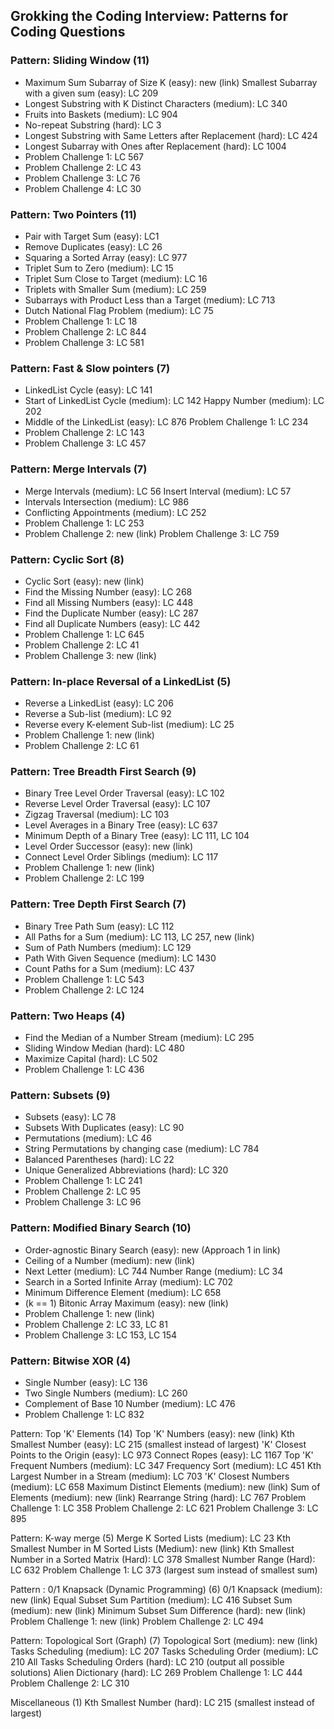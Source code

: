 ## Grokking the Coding Interview: Patterns for Coding Questions
### Pattern: Sliding Window (11)
- Maximum Sum Subarray of Size K (easy): new (link) Smallest Subarray with a given sum (easy): LC 209
- Longest Substring with K Distinct Characters (medium): LC 340 
- Fruits into Baskets (medium): LC 904
- No-repeat Substring (hard): LC 3
- Longest Substring with Same Letters after Replacement (hard): LC 424 
- Longest Subarray with Ones after Replacement (hard): LC 1004 
- Problem Challenge 1: LC 567
- Problem Challenge 2: LC 43
- Problem Challenge 3: LC 76
- Problem Challenge 4: LC 30

### Pattern: Two Pointers (11)
- Pair with Target Sum (easy): LC1 
- Remove Duplicates (easy): LC 26 
- Squaring a Sorted Array (easy): LC 977 
- Triplet Sum to Zero (medium): LC 15 
- Triplet Sum Close to Target (medium): LC 16 
- Triplets with Smaller Sum (medium): LC 259 
- Subarrays with Product Less than a Target (medium): LC 713 
- Dutch National Flag Problem (medium): LC 75 
- Problem Challenge 1: LC 18
- Problem Challenge 2: LC 844
- Problem Challenge 3: LC 581

### Pattern: Fast & Slow pointers (7)
- LinkedList Cycle (easy): LC 141
- Start of LinkedList Cycle (medium): LC 142 Happy Number (medium): LC 202
- Middle of the LinkedList (easy): LC 876 Problem Challenge 1: LC 234
- Problem Challenge 2: LC 143
- Problem Challenge 3: LC 457

### Pattern: Merge Intervals (7)
- Merge Intervals (medium): LC 56 Insert Interval (medium): LC 57
- Intervals Intersection (medium): LC 986 
- Conflicting Appointments (medium): LC 252 
- Problem Challenge 1: LC 253
- Problem Challenge 2: new (link) Problem Challenge 3: LC 759


### Pattern: Cyclic Sort (8)
- Cyclic Sort (easy): new (link)
- Find the Missing Number (easy): LC 268 
- Find all Missing Numbers (easy): LC 448 
- Find the Duplicate Number (easy): LC 287 
- Find all Duplicate Numbers (easy): LC 442 
- Problem Challenge 1: LC 645
- Problem Challenge 2: LC 41 
- Problem Challenge 3: new (link)

### Pattern: In-place Reversal of a LinkedList (5)
- Reverse a LinkedList (easy): LC 206 
- Reverse a Sub-list (medium): LC 92
- Reverse every K-element Sub-list (medium): LC 25 
- Problem Challenge 1: new (link)
- Problem Challenge 2: LC 61

### Pattern: Tree Breadth First Search (9)
- Binary Tree Level Order Traversal (easy): LC 102 
- Reverse Level Order Traversal (easy): LC 107 
- Zigzag Traversal (medium): LC 103
- Level Averages in a Binary Tree (easy): LC 637
- Minimum Depth of a Binary Tree (easy): LC 111, LC 104 
- Level Order Successor (easy): new (link)
- Connect Level Order Siblings (medium): LC 117 
- Problem Challenge 1: new (link)
- Problem Challenge 2: LC 199

### Pattern: Tree Depth First Search (7)
- Binary Tree Path Sum (easy): LC 112
- All Paths for a Sum (medium): LC 113, LC 257, new (link) 
- Sum of Path Numbers (medium): LC 129
- Path With Given Sequence (medium): LC 1430 
- Count Paths for a Sum (medium): LC 437 
- Problem Challenge 1: LC 543
- Problem Challenge 2: LC 124

### Pattern: Two Heaps (4)
- Find the Median of a Number Stream (medium): LC 295 
- Sliding Window Median (hard): LC 480
- Maximize Capital (hard): LC 502 
- Problem Challenge 1: LC 436

### Pattern: Subsets (9)
- Subsets (easy): LC 78
- Subsets With Duplicates (easy): LC 90 
- Permutations (medium): LC 46
- String Permutations by changing case (medium): LC 784 
- Balanced Parentheses (hard): LC 22
- Unique Generalized Abbreviations (hard): LC 320 
- Problem Challenge 1: LC 241
- Problem Challenge 2: LC 95
- Problem Challenge 3: LC 96

### Pattern: Modified Binary Search (10)
- Order-agnostic Binary Search (easy): new (Approach 1 in link) 
- Ceiling of a Number (medium): new (link)
- Next Letter (medium): LC 744 Number Range (medium): LC 34
- Search in a Sorted Infinite Array (medium): LC 702 
- Minimum Difference Element (medium): LC 658 
- (k == 1) Bitonic Array Maximum (easy): new (link)
- Problem Challenge 1: new (link) 
- Problem Challenge 2: LC 33, LC 81
- Problem Challenge 3: LC 153, LC 154

### Pattern: Bitwise XOR (4)
- Single Number (easy): LC 136
- Two Single Numbers (medium): LC 260 
- Complement of Base 10 Number (medium): LC 476 
- Problem Challenge 1: LC 832

Pattern: Top 'K' Elements (14)
Top 'K' Numbers (easy): new (link)
Kth Smallest Number (easy): LC 215 (smallest instead of largest) 'K' Closest Points to the Origin (easy): LC 973
Connect Ropes (easy): LC 1167
Top 'K' Frequent Numbers (medium): LC 347 Frequency Sort (medium): LC 451
Kth Largest Number in a Stream (medium): LC 703 'K' Closest Numbers (medium): LC 658
Maximum Distinct Elements (medium): new (link) Sum of Elements (medium): new (link) Rearrange String (hard): LC 767
Problem Challenge 1: LC 358
Problem Challenge 2: LC 621
Problem Challenge 3: LC 895


Pattern: K-way merge (5)
Merge K Sorted Lists (medium): LC 23
Kth Smallest Number in M Sorted Lists (Medium): new (link) Kth Smallest Number in a Sorted Matrix (Hard): LC 378 Smallest Number Range (Hard): LC 632
Problem Challenge 1: LC 373 (largest sum instead of smallest sum)

Pattern : 0/1 Knapsack (Dynamic Programming) (6)
0/1 Knapsack (medium): new (link)
Equal Subset Sum Partition (medium): LC 416 Subset Sum (medium): new (link)
Minimum Subset Sum Difference (hard): new (link) Problem Challenge 1: new (link)
Problem Challenge 2: LC 494

Pattern: Topological Sort (Graph) (7)
Topological Sort (medium): new (link) Tasks Scheduling (medium): LC 207 Tasks Scheduling Order (medium): LC 210
All Tasks Scheduling Orders (hard): LC 210 (output all possible solutions) Alien Dictionary (hard): LC 269
Problem Challenge 1: LC 444
Problem Challenge 2: LC 310

Miscellaneous (1)
Kth Smallest Number (hard): LC 215 (smallest instead of largest)